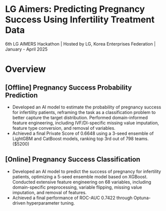 # LG Aimers: Predicting Pregnancy Success Using Infertility Treatment Data
6th LG AIMERS Hackathon | Hosted by LG, Korea Enterprises Federation  | January - April 2025
# Overview


## [Offline] Pregnancy Success Probability Prediction
- Developed an AI model to estimate the probability of pregnancy success for infertility patients, reframing the task as a classification problem to better capture the target distribution. Performed domain-informed feature engineering, including IVF/DI-specific missing value imputation, feature type conversion, and removal of variables.
- Achieved a final Private Score of 0.6648 using a 3-seed ensemble of LightGBM and CatBoost models, ranking top 3rd out of 798 teams.($5200)

  
## [Online] Pregnancy Success Classification
- Developed an AI model to predict the success of pregnancy for infertility patients, optimizing a 5-seed ensemble model based on XGBoost. Conducted extensive feature engineering on 68 variables, including domain-specific preprocessing, variable flipping, missing value imputation, and removal of features.
- Achieved a final performance of ROC-AUC 0.7422 through Optuna-driven hyperparameter tuning. 
